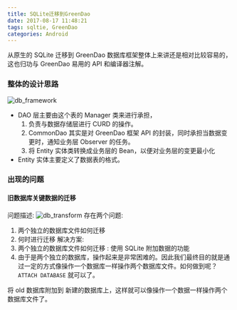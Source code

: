 ```yaml
---
title: SQLite迁移到GreenDao
date: 2017-08-17 11:48:21
tags: sqltie, GreenDao
categories: Android
---
```

从原生的 SQLite 迁移到 GreenDao 数据库框架整体上来讲还是相对比较容易的，这也归功与 GreenDao 易用的 API 和编译器注解。
### 整体的设计思路
![db_framework](SQLite迁移到GreenDao/db_framework.jpg)
- DAO 层主要由这个表的 Manager 类来进行承担，
    1. 负责与数据存储层进行 CURD 的操作。
    2. CommonDao 其实是对 GreenDao 框架 API 的封装，同时承担当数据变更时，通知业务层 Observer 的任务。
    3. 将 Entity 实体类转换成业务层的 Bean，以便对业务层的变更最小化
- Entity 实体主要定义了数据表的格式。
### 出现的问题
#### 旧数据库关键数据的迁移
问题描述:
![db_transform](SQLite迁移到GreenDao/db_transform.jpg)
存在两个问题:
1. 两个独立的数据库文件如何迁移
2. 何时进行迁移
解决方案:
1. 两个独立的数据库文件如何迁移  :  使用 SQLite 附加数据的功能
2. 由于是两个独立的数据库，操作起来是非常困难的。因此我们最终目的就是通过一定的方式像操作一个数据库一样操作两个数据库文件。如何做到呢？` ATTACH DATABASE` 就可以了。

将 old 数据库附加到 新建的数据库上，这样就可以像操作一个数据一样操作两个数据库文件了。


